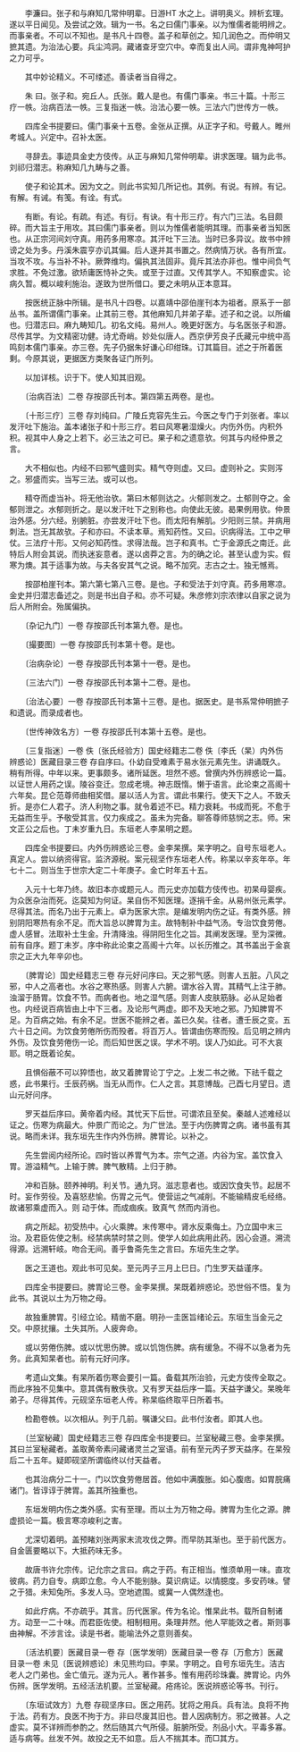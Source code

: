 <!-- { "loadSidebar": true } -->
　　李濂曰。张子和与麻知几常仲明辈。日游HT 水之上。讲明奥义。辨析玄理。遂以平日闻见。及尝试之效。辑为一书。名之曰儒门事亲。以为惟儒者能明辨之。而事亲者。不可以不知也。是书凡十四卷。盖子和草创之。知几润色之。而仲明又摭其遗。为治法心要。兵尘鸿洞。藏诸查牙空穴中。幸而复出人间。谓非鬼神呵护之力可乎。

　　其中妙论精义。不可缕述。善读者当自得之。

　　朱 曰。张子和。宛丘人。氏张。戴人是也。有儒门事亲。书三十篇。十形三疗一帙。治病百法一帙。三复指迷一帙。治法心要一帙。三法六门世传方一帙。

　　四库全书提要曰。儒门事亲十五卷。金张从正撰。从正字子和。号戴人。睢州考城人。兴定中。召补太医。

　　寻辞去。事迹具金史方伎传。从正与麻知几常仲明辈。讲求医理。辑为此书。刘祁归潜志。称麻知几九畴与之善。

　　使子和论其术。因为文之。则此书实知几所记也。其例。有说。有辨。有记。有解。有诫。有笺。有诠。有式。

　　有断。有论。有疏。有述。有衍。有诀。有十形三疗。有六门三法。名目颇碎。而大旨主于用攻。其曰儒门事亲者。则以为惟儒者能明其理。而事亲者当知医也。从正宗河间刘守真。用药多用寒凉。其汗吐下三法。当时已多异议。故书中辨谤之处为多。丹溪朱震亨亦讥其偏。后人遂并其书置之。然病情万状。各有所宜。当攻不攻。与当补不补。厥弊维均。偏执其法固非。竟斥其法亦非也。惟中间负气求胜。不免过激。欲矫庸医恃补之失。或至于过直。又传其学人。不知察虚实。论病久暂。概以峻利施治。遂致为世所借口。要之未明从正本意耳。

　　按医统正脉中所辑。是书凡十四卷。以嘉靖中邵伯崖刊本为祖者。原系于一部丛书。盖所谓儒门事亲。止其前三卷。其他麻知几并弟子辈。述子和之说。以所编也。归潜志曰。麻九畴知几。初名文纯。易州人。晚更好医方。与名医张子和游。尽传其学。为文精密功健。诗尤奇峭。妙处似唐人。西京伊芳良子氏藏元中统中高鸣刻本儒门事亲。亦三卷。先子仍据朱好谦心印绀珠。订其篇目。述之于所着医剩。今原其说，更据医方类聚各证门所列。

　　以加详核。识于下。使人知其旧观。

　　〔治病百法〕二卷 存按邵氏刊本。第四第五两卷。是也。

　　〔十形三疗〕三卷 存刘纯曰。广陵丘克容先生云。今医之专门于刘张者。率以发汗吐下施治。盖本诸张子和十形三疗。若曰风寒暑湿燥火。内伤外伤。内积外积。视其中人身之上若下。必三法之可已。果子和之遗意欤。何其与内经仲景之言。

　　大不相似也。内经不曰邪气盛则实。精气夺则虚。又曰。虚则补之。实则泻之。邪盛而实。当写三法。或可以也。

　　精夺而虚当补。将无他治欤。第曰木郁则达之。火郁则发之。土郁则夺之。金郁则泄之。水郁则折之。是以发汗吐下之别称也。向使此无彼。曷果例用欤。仲景治外感。分六经。别腑脏。亦尝发汗吐下也。而太阳有解肌。少阳则三禁。并病用刺法。岂无其故欤。子和亦曰。不读本草。焉知药性。又曰。识病得法。工中之甲仗。三法疗十形。又何必知药性。求得法哉。岂子和真书。亡于金源氏之南迁。此特后人附会其说。而执迷妄意者。遂以卤莽之言。为的确之论。甚至认虚为实。假寒为燠。其于适事为故。与夫各安其气之说。略不加究。志古之士。独无憾焉。

　　按邵柏崖刊本。第六第七第八三卷。是也。子和受法于刘守真。药多用寒凉。金史并归潜志备述之。则是书出自子和。亦不可疑。朱彦修刘宗浓律以自家之说为后人所附会。殆属偏执。

　　〔杂记九门〕一卷 存按邵氏刊本第九卷。是也。

　　〔撮要图〕一卷 存按邵氏刊本第十卷。是也。

　　〔治病杂论〕一卷 存按邵氏刊本第十一卷。是也。

　　〔三法六门〕一卷 存按邵氏刊本第十二卷。是也。

　　〔治法心要〕一卷 存按邵氏刊本第十三卷。是也。据医史。是书系常仲明摭子和遗说。而录成者也。

　　〔世传神效名方〕一卷 存按邵氏刊本第十五卷。是也。

　　〔三复指迷〕一卷 佚〔张氏经验方〕国史经籍志二卷 佚〔李氏（杲）内外伤辨惑论〕医藏目录三卷 存自序曰。仆幼自受难素于易水张元素先生。讲诵既久。稍有所得。中年以来。更事颇多。诸所延医。坦然不惑。曾撰内外伤辨惑论一篇。以证世人用药之误。陵谷变迁。忽成老境。神志既惰。懒于语言。此论束之高阁十六年矣。昆仑范尊师曲相奖借。屡以活人为言。谓此书果行。使天下之人。不致夭折。是亦仁人君子。济人利物之事。就令着述不已。精力衰耗。书成而死。不愈于无益而生乎。予敬受其言。仅力疾成之。虽未为完备。聊答尊师慈悯之志。师。宋文正公之后也。丁未岁重九日。东垣老人李杲明之题。

　　四库全书提要曰。内外伤辨惑论三卷。金李杲撰。杲字明之。自号东垣老人。真定人。尝以纳资得官。监济源税。案元砚坚作东垣老人传。称杲以辛亥年卒。年七十二。则当生于世宗大定二十年庚子。金亡时年五十五。

　　入元十七年乃终。故旧本亦或题元人。而元史亦加载方伎传也。初杲母婴疾。为众医杂治而死。迄莫知为何证。杲自伤不知医理。逐捐千金。从易州张元素学。尽得其法。而名乃出于元素上。卓为医家大宗。是编发明内伤之证。有类外感。辨别阴阳寒热有余不足。而大旨总以脾胃为主。故特制补中益气汤。专治饮食劳倦。虚人感冒。法取补土生金。升清降浊。得阴阳生化之旨。其阐发医理。至为深微。前有自序。题丁未岁。序中称此论束之高阁十六年。以长历推之。其书盖出于金哀宗之正大九年辛卯也。

　　〔脾胃论〕国史经籍志三卷 存元好问序曰。天之邪气感。则害人五脏。八风之邪，中人之高者也。水谷之寒热感。则害人六腑。谓水谷入胃。其精气上注于肺。浊溜于肠胃。饮食不节。而病者也。地之湿气感。则害人皮肤筋脉。必从足始者也。内经说百病皆由上中下三者。及论形气两虚。即不及天地之邪。乃知脾胃不足。为百病之始。有余不足。世医不能辨之者。盖已久矣。往者。遭壬辰之变。五六十日之间。为饮食劳倦所伤而殁者。将百万人。皆谓由伤寒而殁。后见明之辨内外伤。及饮食劳倦伤一论。而后知世医之误。学术不明。误人乃如此。可不大哀耶。明之既着论矣。

　　且惧俗蔽不可以猝悟也，故又着脾胃论丁宁之。上发二书之微。下祛千载之惑，此书果行。壬辰药祸。当无从而作。仁人之言。其意博哉。己酉七月望日。遗山元好问序。

　　罗天益后序曰。黄帝着内经。其忧天下后世。可谓浓且至矣。秦越人述难经以证之。伤寒为病最大。仲景广而论之。为广世法。至于内伤脾胃之病。诸书虽有其说。略而未详。我东垣先生作内外伤辨。脾胃论。以补之。

　　先生尝阅内经所论。四时皆以养胃气为本。宗气之道。内谷为宝。盖饮食入胃。游溢精气。上输于脾。脾气散精。上归于肺。

　　冲和百脉。颐养神明。利关节。通九窍。滋志意者也。或因饮食失节。起居不时。妄作劳役。及喜怒悲愉。伤胃之元气。使营运之气减削。不能输精皮毛经络。故诸邪乘虚而入。则 动于体。而成痼疾。致真气 然而内消也。

　　病之所起。初受热中。心火乘脾。末传寒中。肾水反乘侮土。乃立国中末三治。及君臣佐使之制。经禁病禁时禁之则。使学人如此病用此药。因心会道。溯流得源。远溯轩岐。吻合无间。善乎鲁斋先生之言曰。东垣先生之学。

　　医之王道也。观此书可见矣。至元丙子三月上巳日。门生罗天益谨序。

　　四库全书提要曰。脾胃论三卷。金李杲撰。杲既着辨惑论。恐世俗不悟。复为此书。其说以土为万物之母。

　　故独重脾胃。引经立论。精凿不磨。明孙一圭医旨绪论云。东垣生当金元之交。中原扰攘。土失其所。人疲奔命。

　　或以劳倦伤脾。或以忧思伤脾。或以饥饱伤脾。病有缓急。不得不以急者为先务。此真知杲者也。前有元好问序。

　　考遗山文集。有杲所着伤寒会要引一篇。备载其所治验，元史方伎传全取之。而此序独不见集中。意其偶有散佚欤。又有罗天益后序一篇。天益字谦父。杲晚年弟子。尽得其传。元砚坚东垣老人传。称杲临终取平日所着书。

　　检勘卷帙。以次相从。列于几前。嘱谦父曰。此书付汝者。即其人也。

　　〔兰室秘藏〕国史经籍志三卷 存四库全书提要曰。兰室秘藏三卷。金李杲撰。其曰兰室秘藏者。盖取黄帝素问藏诸灵兰之室语。前有至元丙子罗天益序。在杲殁后二十五年。疑即砚坚所谓临终以付天益者。

　　也其治病分二十一。门以饮食劳倦居首。他如中满腹胀。如心腹痞。如胃脘痛诸门。皆谆谆于脾胃。盖其所独重也。

　　东垣发明内伤之类外感。实有至理。而以土为万物之母。脾胃为生化之源。脾虚损论一篇。极言寒凉峻利之害。

　　尤深切着明。盖预睹刘张两家末流攻伐之弊。而早防其渐也。至于前代医方。自金匮要略以下。大抵药味无多。

　　故唐书许允宗传。记允宗之言曰。病之于药。有正相当。惟须单用一味。直攻彼病。药力自专。病即立愈。今人不能别脉。莫识病证。以情臆度。多安药味。譬之于猎。未知兔所。多发人马。空地遮围。或冀一人偶然逢也。

　　如此疗病。不亦疏乎。其言。历代医家。传为名论。惟杲此书。载所自制诸方。动至一二十味。而君臣佐使。相制相用。条理井然。他人罕能效之者。斯则事由神解。不涉言诠。读是书者。能喻法外之意则善矣。

　　〔活法机要〕医藏目录一卷 存〔医学发明）医藏目录一卷 存〔万愈方〕医藏目录一卷 未见〔医说辨惑论〕未见熊均曰。李杲。字明之。自号东垣先生。洁古老人之门弟也。金亡值元。遂为元人。著作甚多。惟有用药珍珠囊。脾胃论。内外伤辨。医学发明。五经活法机要。兰室秘藏。疮疡论。医说辨惑论等书。刊行。

　　〔东垣试效方〕九卷 存砚坚序曰。医之用药。犹将之用兵。兵有法。良将不拘于法。药有方。良医不拘于方。非曰尽废其旧也。昔人因病制方。邪之微甚。人之虚实。莫不详辨而参酌之。然后随其六气所侵。脏腑所受。剂品小大。平毒多寡。适与病等。丝发不舛。故投之无不如意。后人不揣其本。而□其方。

